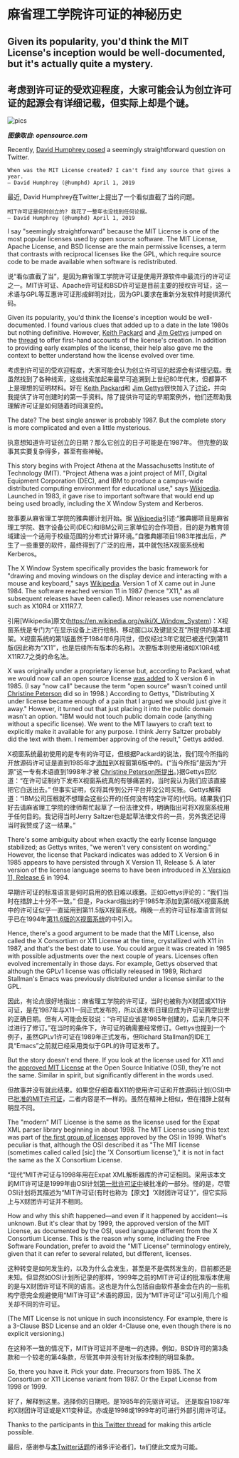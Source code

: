 # 麻省理工学院许可证的神秘历史

## Given its popularity, you'd think the MIT License's inception would be well-documented, but it's actually quite a mystery.

## 考虑到许可证的受欢迎程度，大家可能会认为创立许可证的起源会有详细记载，但实际上却是个谜。

![pics](https://opensource.com/sites/default/files/styles/image-full-size/public/lead-images/freesoftwareway_law3.png?itok=wyze_0fV)

***图像取自: opensource.com***

Recently, [David Humphrey posed](https://twitter.com/humphd/status/1112747178685026304) a seemingly straightforward question on Twitter.

    When was the MIT License created? I can't find any source that gives a year.
    — David Humphrey (@humphd) April 1, 2019

最近, David Humphrey在Twitter上提出了一个看似直截了当的问题。

    MIT许可证是何时创立的? 我花了一整年也没找到任何论据。
    — David Humphrey (@humphd) April 1, 2019

I say "seemingly straightforward" because the MIT License is one of the most popular licenses used by open source software. The MIT License, Apache License, and BSD license are the main permissive licenses, a term that contrasts with reciprocal licenses like the GPL, which require source code to be made available when software is redistributed.

说“看似直截了当”，是因为麻省理工学院许可证是使用开源软件中最流行的许可证之一。MIT许可证、Apache许可证和BSD许可证是目前主要的授权许可证，这一术语与GPL等互惠许可证形成鲜明对比，因为GPL要求在重新分发软件时提供源代码。

Given its popularity, you'd think the license's inception would be well-documented. I found various clues that added up to a date in the late 1980s but nothing definitive. However, [Keith Packard](https://twitter.com/keith_x11) and [Jim Gettys](https://twitter.com/JimGettys) jumped on the [thread](https://web.archive.org/web/20190402160714/https:/gist.github.com/humphd/2832b267ee1dfc0329a58a638bc20d4c) to offer first-hand accounts of the license's creation. In addition to providing early examples of the license, their help also gave me the context to better understand how the license evolved over time.

考虑到许可证的受欢迎程度，大家可能会认为创立许可证的起源会有详细记载。我虽然找到了各种线索，这些线索加起来最早可追溯到上世纪80年代末，但都算不上是理想的证明材料。好在 [Keith Packard](https://twitter.com/keith_x11)和 [Jim Gettys](https://twitter.com/JimGettys)很快加入了[讨论](https://web.archive.org/web/20190402160714/https:/gist.github.com/humphd/2832b267ee1dfc0329a58a638bc20d4c)，并向我提供了许可创建时的第一手资料。除了提供许可证的早期案例外，他们还帮助我理解许可证是如何随着时间演变的。

The date? The best single answer is probably 1987. But the complete story is more complicated and even a little mysterious.

执意想知道许可证创立的日期？那么它创立的日子可能是在1987年。 但完整的故事其实要复杂得多，甚至有些神秘。

This story begins with Project Athena at the Massachusetts Institute of Technology (MIT). "Project Athena was a joint project of MIT, Digital Equipment Corporation (DEC), and IBM to produce a campus-wide distributed computing environment for educational use," says [Wikipedia](https://en.wikipedia.org/wiki/Project_Athena). Launched in 1983, it gave rise to important software that would end up being used broadly, including the X Window System and Kerberos.

故事要从麻省理工学院的雅典娜计划开始。据 [Wikipedia](https://en.wikipedia.org/wiki/Project_Athena)引述:“雅典娜项目是麻省理工学院、数字设备公司(DEC)和IBM公司三家单位的合作项目，目的是为教育领域建设一个适用于校级范围的分布式计算环境。”自雅典娜项目1983年推出后，产生了一些重要的软件，最终得到了广泛的应用，其中就包括X视窗系统和Kerberos。

The X Window System specifically provides the basic framework for "drawing and moving windows on the display device and interacting with a mouse and keyboard," says [Wikipedia](https://en.wikipedia.org/wiki/X_Window_System). Version 1 of X came out in June 1984. The software reached version 11 in 1987 (hence "X11," as all subsequent releases have been called). Minor releases use nomenclature such as X10R4 or X11R7.7.

引用[Wikipedia]原文(https://en.wikipedia.org/wiki/X_Window_System)：X视窗系统是专门为“在显示设备上进行绘制、移动窗口以及键鼠交互”所提供的基本框架。X视窗系统的第1版虽然于1984年6月问世，但仅经过3年它就已被迭代到第11版(因此称为“X11”，也是后续所有版本的名称)。次要版本则使用诸如X10R4或X11R7.7之类的命名法。

X was originally under a proprietary license but, according to Packard, what we would now call an open source license [was added](https://keithp.com/data/mit-copyright.h) to X version 6 in 1985. (I say "now call" because the term "open source" wasn't coined until [Christine Peterson](https://opensource.com/article/18/2/coining-term-open-source-software) did so in 1998.) According to Gettys, "Distributing X under license became enough of a pain that I argued we should just give it away." However, it turned out that just placing it into the public domain wasn't an option. "IBM would not touch public domain code (anything without a specific license). We went to the MIT lawyers to craft text to explicitly make it available for any purpose. I think Jerry Saltzer probably did the text with them. I remember approving of the result," Gettys added.

X视窗系统最初使用的是专有的许可证，但根据Packard的说法，我们现今所指的开放源码许可证是直到1985年才[添加](https://keithp.com/data/mit-copyright.h)到X视窗第6版中的。(“当今所指”是因为“开源”这一专有术语直到1998年才被 [Christine Peterson所提出](https://opensource.com/article/18/2/coining-term-open-source-software)。)据Gettys回忆道：“在许可证制约下发布X视窗系统真的有够痛苦的，当时我认为我们应该直接把它白送出去。” 但事实证明，仅将其传到公开平台并没公司买账。Gettys解释道：“IBM公司压根就不想理会这些公开的(任何没有特定许可的)代码。结果我们只好去请麻省理工学院的律师帮忙起草了一份法律文件，明确指出可将X视窗系统用于任何目的。我记得当时Jerry Saltzer也是起草法律文件的一员，另外我还记得当时我赞成了这一结果。”

There's some ambiguity about when exactly the early license language stabilized; as Gettys writes, "we weren't very consistent on wording." However, the license that Packard indicates was added to X Version 6 in 1985 appears to have persisted through X Version 11, Release 5. A later version of the license language seems to have been introduced in [X Version 11, Release 6](https://www.x.org/releases/X11R6/) in 1994.

早期许可证的标准语言是何时启用的依旧难以琢磨。正如Gettys评论的：“我们当时在措辞上十分不一致。” 但是，Packard指出的于1985年添加到第6版X视窗系统中的许可证似乎一直延用到第11.5版X视窗系统。稍晚一点的许可证标准语言则似乎已在1994年[第11.6版的X视窗系统](https://www.x.org/releases/X11R6/)的中引入。

Hence, there's a good argument to be made that the MIT License, also called the X Consortium or X11 License at the time, crystallized with X11 in 1987, and that's the best date to use. You could argue it was created in 1985 with possible adjustments over the next couple of years. Licenses often evolved incrementally in those days. For example, Gettys observed that although the GPLv1 license was officially released in 1989, Richard Stallman's Emacs was previously distributed under a license similar to the GPL.

因此，有论点很好地指出：麻省理工学院的许可证，当时也被称为X财团或X11许可证，是在1987年与X11一同正式发布的，所以该发布日理应成为许可证腾空出世的正确日期。但有人可能会反驳说：“许可证应该是1985年创建的，后来几年只不过进行了修订。”在当时的条件下，许可证的确需要经常修订。Gettys也提到一个例子，虽然GPLv1许可证在1989年正式发布，但Richard Stallman的IDE工具“Emacs”之前就已经采用类似于GPL的许可证发布了。

But the story doesn't end there. If you look at the license used for X11 and the [approved MIT License](https://opensource.org/licenses/MIT) at the Open Source Initiative (OSI), they're not the same. Similar in spirit, but significantly different in the words used.

但故事并没有就此结束。如果您仔细查看X11的使用许可证和开放源码计划(OSI)中已[批准的MIT许可证]((https://opensource.org/licenses/MIT))，二者内容是不一样的。虽然在精神上相似，但在措辞上就有明显不同。

The "modern" MIT License is the same as the license used for the Expat XML parser library beginning in about 1998. The MIT License using this text was part of [the first group of licenses](http://web.archive.org/web/20000815055529/http:/www.opensource.org/licenses/) approved by the OSI in 1999. What's peculiar is that, although the OSI described it as "The MIT license (sometimes called called [sic] the 'X Consortium license')," it is not in fact the same as the X Consortium License.

“现代”MIT许可证与1998年用在Expat XML解析器库的许可证相同。采用该本文的MIT许可证是1999年由OSI计划[第一批许可证中](http://web.archive.org/web/20000815055529/http:/www.opensource.org/licenses/)被批准的一部分。怪的是，尽管OSI计划将其描述为“MIT许可证(有时也称为【原文】‘X财团许可证’)”，但它实际上与X财团许可证并不相同。

How and why this shift happened—and even if it happened by accident—is unknown. But it's clear that by 1999, the approved version of the MIT License, as documented by the OSI, used language different from the X Consortium License. This is the reason why some, including the Free Software Foundation, prefer to avoid the "MIT License" terminology entirely, given that it can refer to several related, but different, licenses.

这种转变是如何发生的，以及为什么会发生，甚至是不是偶然发生的，目前都还是未知。但显然如OSI计划所记录的那样，1999年之前的MIT许可证的批准版本使用的是与X财团许可证不同的语言。这也是为什么包括自由软件基金会在内的一些机构宁愿完全规避使用“MIT许可证”术语的原因，因为“MIT许可证”可以引用几个相关却不同的许可证。

(The MIT License is not unique in such inconsistency. For example, there is a 3-Clause BSD License and an older 4-Clause one, even though there is no explicit versioning.)

在这种不一致的情况下，MIT许可证并不是唯一的选择。例如，BSD许可的第3条款和一个较老的第4条款，尽管其中并没有针对版本控制的明显条款。

So, there you have it. Pick your date. Precursors from 1985. The X Consortium or X11 License variant from 1987. Or the Expat License from 1998 or 1999.

好了，解释到这里。选择你的日期吧。是1985年的先驱许可证。 还是取自1987年的X财团许可证或是X11变种证。亦或是1998或1999年的可进行外部引用许可证。

Thanks to the participants in [this Twitter thread](https://web.archive.org/web/20190402160714/https:/gist.github.com/humphd/2832b267ee1dfc0329a58a638bc20d4c) for making this article possible.

最后，感谢参与[本Twitter话题](https://web.archive.org/web/20190402160714/https:/gist.github.com/humphd/2832b267ee1dfc0329a58a638bc20d4c)的诸多评论者们，ta们使此文成为可能。